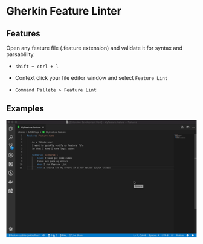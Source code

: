 # Gherkin Feature Linter


## Features

Open any feature file (.feature extension) and validate it for syntax and parsablility.

* ```shift + ctrl + l``` 

* Context click your file editor window and select ```Feature Lint```

* ```Command Pallete > Feature Lint```

## Examples

![Example 1](VScodeFeatureLintContextClick.gif)

